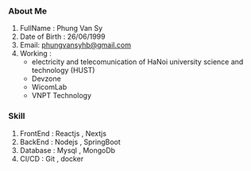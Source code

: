 ### About Me
  1. FullName : Phung Van Sy
  2. Date of Birth : 26/06/1999
  3. Email: phungvansyhb@gmail.com
  4. Working :  
        - electricity and telecomunication of HaNoi university science and technology (HUST)
        - Devzone
        - WicomLab
        - VNPT Technology
### Skill
  1. FrontEnd : Reactjs , Nextjs
  2. BackEnd : Nodejs , SpringBoot
  3. Database : Mysql , MongoDb
  4. CI/CD : Git , docker


